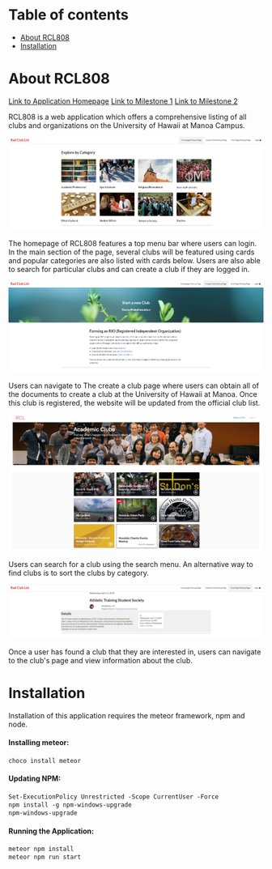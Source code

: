 # Table of contents

* [About RCL808](#about-rcl808)
* [Installation](#installation)

# About RCL808

[Link to Application Homepage](https://rcl808.meteorapp.com/)
[Link to Milestone 1](https://github.com/rcl808/rcl808/projects/1)
[Link to Milestone 2](https://github.com/rcl808/rcl808/projects/2)

RCL808 is a web application which offers a comprehensive listing of all clubs and organizations on the University of Hawaii at Manoa Campus.

<img src="./img/homepage-mockup-m1.png" />

The homepage of RCL808 features a top menu bar where users can login. In the main section of the page, several clubs will be featured using cards and popular categories are also listed with cards below. Users are also able to search for particular clubs and can create a club if they are logged in.

<img src="./img/create-a-club-page-mockup-m1.png" />

Users can navigate to The create a club page where users can obtain all of the documents to create a club at the University of Hawaii at Manoa. Once this club is registered, the website will be updated from the official club list.

<img src="./img/explore-by-category-page-mockup.png" />

Users can search for a club using the search menu. An alternative way to find clubs is to sort the clubs by category.

<img src="./img/club-page-mockup-m1.png" />

Once a user has found a club that they are interested in, users can navigate to the club's page and view information about the club.

# Installation

Installation of this application requires the meteor framework, npm and node.  

#### Installing meteor:  
```
choco install meteor
```
#### Updating NPM:
```
Set-ExecutionPolicy Unrestricted -Scope CurrentUser -Force
npm install -g npm-windows-upgrade
npm-windows-upgrade
```
#### Running the Application:
```
meteor npm install
meteor npm run start
```
